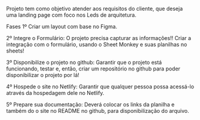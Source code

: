Projeto tem como objetivo atender aos requisitos do cliente, que deseja uma landing page com foco nos Leds de arquitetura.

Fases
1º Criar um layout com base no Figma.

2º Integre o Formulário: O projeto precisa capturar as informações!! Criar a integração com o formulário, usando o Sheet Monkey e suas planilhas no sheets!

3º Disponibilize o projeto no github: Garantir que o projeto está funcionando, testar e, então, criar um repositório no github para poder disponibilizar o projeto por lá!

4º Hospede o site no Netlify: Garantir que qualquer pessoa possa acessá-lo através da hospedagem dele no Netlify.

5º Prepare sua documentação: Deverá colocar os links da planilha e também do o site no README no github, para disponibilização do arquivo.
